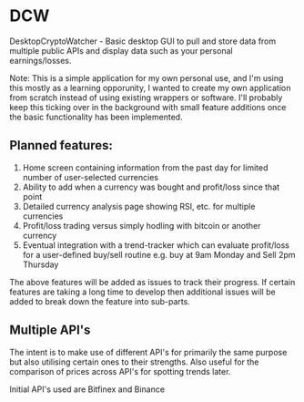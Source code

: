 # DCW
DesktopCryptoWatcher - Basic desktop GUI to pull and store data from multiple public APIs and display data such as your personal earnings/losses.

Note: This is a simple application for my own personal use, and I'm using this mostly as a learning opporunity, I wanted to create my own application from scratch instead of using existing wrappers or software. I'll probably keep this ticking over in the background with small feature additions once the basic functionality has been implemented.

## Planned features:
1) Home screen containing information from the past day for limited number of user-selected currencies
2) Ability to add when a currency was bought and profit/loss since that point
3) Detailed currency analysis page showing RSI, etc. for multiple currencies
4) Profit/loss trading versus simply hodling with bitcoin or another currency
5) Eventual integration with a trend-tracker which can evaluate profit/loss for a user-defined buy/sell routine e.g. buy at 9am Monday and Sell 2pm Thursday

The above features will be added as issues to track their progress. If certain features are taking a long time to develop then additional issues will be added to break down the feature into sub-parts.

## Multiple API's
The intent is to make use of different API's for primarily the same purpose but also utilising certain ones to their strengths. Also useful for the comparison of prices across API's for spotting trends later. 

Initial API's used are Bitfinex and Binance
